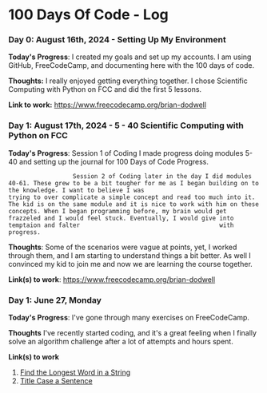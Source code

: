 # 100 Days Of Code - Log

### Day 0: August 16th, 2024 - Setting Up My Environment 

**Today's Progress**: I created my goals and set up my accounts. I am using GitHub, FreeCodeCamp, and documenting here with the 100 days of code. 

**Thoughts:** I really enjoyed getting everything together. I chose Scientific Computing with Python on FCC and did the first 5 lessons. 

**Link to work:** https://www.freecodecamp.org/brian-dodwell

### Day 1: August 17th, 2024 - 5 - 40 Scientific Computing with Python on FCC 

**Today's Progress**: Session 1 of Coding I made progress doing modules 5-40 and setting up the journal for 100 Days of Code Progress. 

                      Session 2 of Coding later in the day I did modules 40-61. These grew to be a bit tougher for me as I began building on to the knowledge. I want to believe I was                                     trying to over complicate a simple concept and read too much into it. The kid is on the same module and it is nice to work with him on these                                             concepts. When I began programming before, my brain would get frazzeled and I would feel stuck. Eventually, I would give into temptaion and falter                                       with progress.  

**Thoughts**: Some of the scenarios were vague at points, yet, I worked through them, and I am starting to understand things a bit better. As well I convinced my kid to join me and now we are learning the course together. 

**Link(s) to work**: https://www.freecodecamp.org/brian-dodwell


### Day 1: June 27, Monday

**Today's Progress**: I've gone through many exercises on FreeCodeCamp.

**Thoughts** I've recently started coding, and it's a great feeling when I finally solve an algorithm challenge after a lot of attempts and hours spent.

**Link(s) to work**
1. [Find the Longest Word in a String](https://www.freecodecamp.com/challenges/find-the-longest-word-in-a-string)
2. [Title Case a Sentence](https://www.freecodecamp.com/challenges/title-case-a-sentence)
